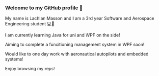 ### Welcome to my GitHub profile 👋

My name is Lachlan Masson and I am a 3rd year Software and Aerospace Engineering student 💻🚀 <br/>

I am currently learning Java for uni and WPF on the side! <br/>

Aiming to complete a funcitioning management system in WPF soon! <br/>

Would like to one day work with aeronautical autopilots and embedded systems! <br/>

Enjoy browsing my reps!



